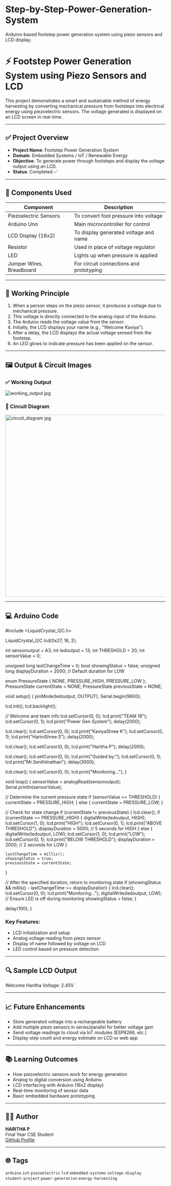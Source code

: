 # Step-by-Step-Power-Generation-System
Arduino-based footstep power generation system using piezo sensors and LCD display.
# ⚡ Footstep Power Generation System using Piezo Sensors and LCD

This project demonstrates a smart and sustainable method of energy harvesting by converting mechanical pressure from footsteps into electrical energy using piezoelectric sensors. The voltage generated is displayed on an LCD screen in real-time.

---

## ✅ Project Overview

- **Project Name**: Footstep Power Generation System
- **Domain**: Embedded Systems / IoT / Renewable Energy
- **Objective**: To generate power through footsteps and display the voltage output using an LCD.
- **Status**: Completed ✅

---

## 🔧 Components Used

| Component               | Description                                |
|------------------------|---------------------------------------------|
| Piezoelectric Sensors  | To convert foot pressure into voltage       |
| Arduino Uno            | Main microcontroller for control            |
| LCD Display (16x2)     | To display generated voltage and name       |
| Resistor               | Used in place of voltage regulator          |
| LED                    | Lights up when pressure is applied          |
| Jumper Wires, Breadboard | For circuit connections and prototyping   |

---

## 🧠 Working Principle

1. When a person steps on the piezo sensor, it produces a voltage due to mechanical pressure.
2. This voltage is directly connected to the analog input of the Arduino.
3. The Arduino reads the voltage value from the sensor.
4. Initially, the LCD displays your name (e.g., "Welcome Kaviya").
5. After a delay, the LCD displays the actual voltage sensed from the footstep.
6. An LED glows to indicate pressure has been applied on the sensor.

---

## 🖼️ Output & Circuit Images

### ✅ Working Output

![working_output jpg](https://github.com/user-attachments/assets/88c4d9c0-12de-4af3-930d-8e8920039049)

### 🧪 Circuit Diagram

<img width="811" height="572" alt="circuit_diagram jpg" src="https://github.com/user-attachments/assets/c07b7fc0-4b7a-4ae4-b709-20768a14ba24" />

---

## 💻 Arduino Code
#include <LiquidCrystal_I2C.h>

LiquidCrystal_I2C lcd(0x27, 16, 2);

int sensoroutput = A3;
int ledoutput = 13;
int THRESHOLD = 20;
int sensorValue = 0;

unsigned long lastChangeTime = 0;
bool showingStatus = false;
unsigned long displayDuration = 2000;  // Default duration for LOW

enum PressureState { NONE, PRESSURE_HIGH, PRESSURE_LOW };
PressureState currentState = NONE;
PressureState previousState = NONE;

void setup() {
  pinMode(ledoutput, OUTPUT);
  Serial.begin(9600);

  lcd.init();
  lcd.backlight();

  // Welcome and team info
  lcd.setCursor(0, 0);
  lcd.print("TEAM 18");
  lcd.setCursor(0, 1);
  lcd.print("Power Gen System");
  delay(2000);

  lcd.clear();
  lcd.setCursor(0, 0);
  lcd.print("KaviyaShree K");
  lcd.setCursor(0, 1);
  lcd.print("HariniShree S");
  delay(2000);

  lcd.clear();
  lcd.setCursor(0, 0);
  lcd.print("Haritha P");
  delay(2000);

  lcd.clear();
  lcd.setCursor(0, 0);
  lcd.print("Guided by:");
  lcd.setCursor(0, 1);
  lcd.print("Mr.Senthilnathan");
  delay(3000);

  lcd.clear();
  lcd.setCursor(0, 0);
  lcd.print("Monitoring...");
}

void loop() {
  sensorValue = analogRead(sensoroutput);
  Serial.println(sensorValue);

  // Determine the current pressure state
  if (sensorValue >= THRESHOLD) {
    currentState = PRESSURE_HIGH;
  } else {
    currentState = PRESSURE_LOW;
  }

  // Check for state change
  if (currentState != previousState) {
    lcd.clear();
    if (currentState == PRESSURE_HIGH) {
      digitalWrite(ledoutput, HIGH);
      lcd.setCursor(1, 0);
      lcd.print("HIGH");
      lcd.setCursor(0, 1);
      lcd.print("ABOVE THRESHOLD");
      displayDuration = 5000;  // 5 seconds for HIGH
    } else {
      digitalWrite(ledoutput, LOW);
      lcd.setCursor(1, 0);
      lcd.print("LOW");
      lcd.setCursor(0, 1);
      lcd.print("BELOW THRESHOLD");
      displayDuration = 2000;  // 2 seconds for LOW
    }

    lastChangeTime = millis();
    showingStatus = true;
    previousState = currentState;
  }

  // After the specified duration, return to monitoring state
  if (showingStatus && millis() - lastChangeTime >= displayDuration) {
    lcd.clear();
    lcd.setCursor(0, 0);
    lcd.print("Monitoring...");
    digitalWrite(ledoutput, LOW); // Ensure LED is off during monitoring
    showingStatus = false;
  }

  delay(100);
}
### Key Features:
- LCD initialization and setup
- Analog voltage reading from piezo sensor
- Display of name followed by voltage on LCD
- LED control based on pressure detection

---

## 🔍 Sample LCD Output

Welcome Haritha
Voltage: 2.45V

---

## 📈 Future Enhancements

- Store generated voltage into a rechargeable battery
- Add multiple piezo sensors in series/parallel for better voltage gain
- Send voltage readings to cloud via IoT modules (ESP8266, etc.)
- Display step count and energy estimate on LCD or web app

---

## 📚 Learning Outcomes

- How piezoelectric sensors work for energy generation
- Analog to digital conversion using Arduino
- LCD interfacing with Arduino (16x2 display)
- Real-time monitoring of sensor data
- Basic embedded hardware prototyping

---

## 🧑‍💻 Author

**HARITHA P**  
Final Year CSE Student  
[GitHub Profile](https://github.com/P-HARITHA)

---

## 🌐 Tags

`arduino` `iot` `piezoelectric` `lcd` `embedded-systems` `voltage-display`  
`student-project` `power-generation` `energy-harvesting`
